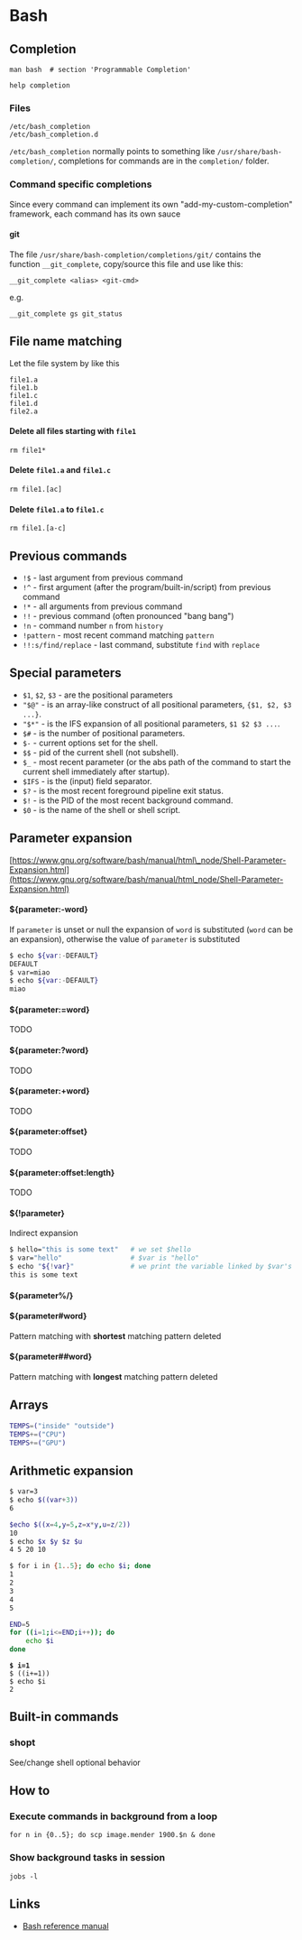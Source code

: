 # Bash

## Completion

```
man bash  # section 'Programmable Completion'
```

```
help completion
```

### Files

```
/etc/bash_completion
/etc/bash_completion.d
```

&#x20;`/etc/bash_completion` normally points to something like `/usr/share/bash-completion/`, completions for commands are in the `completion/` folder.

### Command specific completions

Since every command can implement its own "add-my-custom-completion" framework, each command has its own sauce

#### git

The file `/usr/share/bash-completion/completions/git/` contains the function `__git_complete`, copy/source this file and use like this:

```
__git_complete <alias> <git-cmd>
```

e.g.

```
__git_complete gs git_status
```

## File name matching

Let the file system by like this

```
file1.a
file1.b
file1.c
file1.d
file2.a
```

#### Delete all files starting with `file1`

```
rm file1*
```

#### Delete `file1.a` and `file1.c`

```
rm file1.[ac]
```

#### Delete `file1.a` to `file1.c`

```
rm file1.[a-c]
```

## Previous commands

* `!$` - last argument from previous command
* `!^` - first argument (after the program/built-in/script) from previous command
* `!*` - all arguments from previous command
* `!!` - previous command (often pronounced "bang bang")
* `!n` - command number `n` from `history`
* `!pattern` - most recent command matching `pattern`
* `!!:s/find/replace` - last command, substitute `find` with `replace`

## Special parameters

* `$1`, `$2`, `$3` - are the positional parameters
* `"$@"` - is an array-like construct of all positional parameters, `{$1, $2, $3 ...}`.
* `"$*"` - is the IFS expansion of all positional parameters, `$1 $2 $3 ...`.
* `$#` - is the number of positional parameters.
* `$-` - current options set for the shell.
* `$$` - pid of the current shell (not subshell).
* `$_` - most recent parameter (or the abs path of the command to start the current shell immediately after startup).
* `$IFS` - is the (input) field separator.
* `$?` - is the most recent foreground pipeline exit status.
* `$!` - is the PID of the most recent background command.
* `$0` - is the name of the shell or shell script.

## Parameter expansion

[https://www.gnu.org/software/bash/manual/html\_node/Shell-Parameter-Expansion.html](https://www.gnu.org/software/bash/manual/html_node/Shell-Parameter-Expansion.html)

#### ${parameter:-word}

If `parameter` is unset or null the expansion of `word` is substituted (`word` can be an expansion), otherwise the value of `parameter` is substituted

```bash
$ echo ${var:-DEFAULT}
DEFAULT
$ var=miao
$ echo ${var:-DEFAULT}
miao
```

#### ${parameter:=word}

TODO

#### ${parameter:?word}

TODO

#### ${parameter:+word}

TODO

#### ${parameter:offset}

TODO

#### ${parameter:offset:length}

TODO

#### ${!parameter}

Indirect expansion

```bash
$ hello="this is some text"   # we set $hello
$ var="hello"                 # $var is "hello"
$ echo "${!var}"              # we print the variable linked by $var's content
this is some text

```

#### ${parameter%/}

#### ${parameter#word}

Pattern matching with **shortest** matching pattern deleted

#### ${parameter##word}

Pattern matching with **longest** matching pattern deleted



## Arrays

```bash
TEMPS=("inside" "outside")
TEMPS+=("CPU")
TEMPS+=("GPU")

```

## Arithmetic expansion

```bash
$ var=3
$ echo $((var+3))
6
```

```bash
$echo $((x=4,y=5,z=x*y,u=z/2))
10
$ echo $x $y $z $u
4 5 20 10
```

```bash
$ for i in {1..5}; do echo $i; done
1
2
3
4
5
```

```bash
END=5
for ((i=1;i<=END;i++)); do
    echo $i
done
```

<pre class="language-bash"><code class="lang-bash"><strong>$ i=1
</strong>$ ((i+=1))
$ echo $i
2
</code></pre>

## Built-in commands

### shopt

See/change shell optional behavior

## How to

### Execute commands in background from a loop

```
for n in {0..5}; do scp image.mender 1900.$n & done
```

### Show background tasks in session

```
jobs -l
```

## Links

* [Bash reference manual](https://www.gnu.org/savannah-checkouts/gnu/bash/manual/bash.html)
